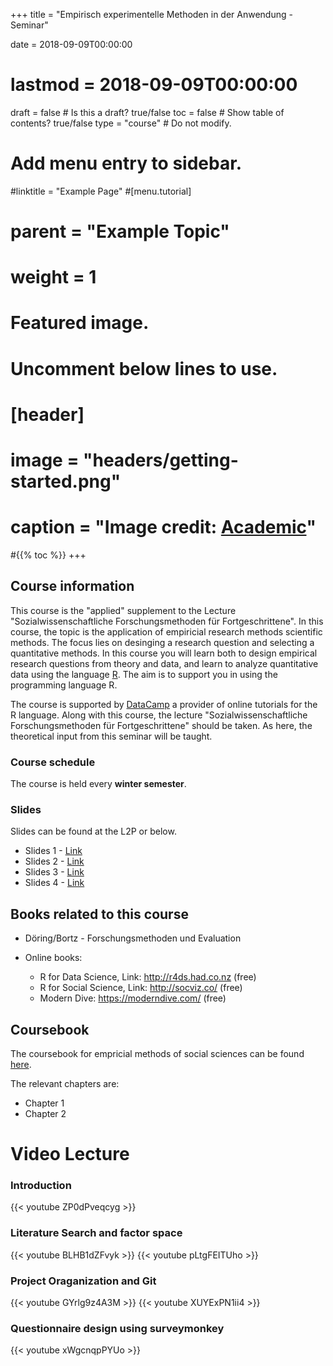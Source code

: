 +++
title = "Empirisch experimentelle Methoden in der Anwendung - Seminar"

date = 2018-09-09T00:00:00
# lastmod = 2018-09-09T00:00:00

draft = false  # Is this a draft? true/false
toc = false  # Show table of contents? true/false
type = "course"  # Do not modify.

# Add menu entry to sidebar.
#linktitle = "Example Page"
#[menu.tutorial]
#  parent = "Example Topic"
#  weight = 1


# Featured image.
# Uncomment below lines to use.
# [header]
# image = "headers/getting-started.png"
# caption = "Image credit: [**Academic**](https://github.com/gcushen/hugo-academic/)"
#{{% toc %}}
+++


## Course information
This course is the "applied" supplement to the Lecture "Sozialwissenschaftliche Forschungsmethoden für Fortgeschrittene". In this course, the topic is the application of empiricial research methods scientific methods. The focus lies on desinging a research question and selecting a  quantitative methods.  In this course you will learn both to design empirical research questions from theory and data, and learn to analyze quantitative data using the language [R](https://www.r-project.org/). The aim is to support you in using the programming language R. 

The course is supported by [DataCamp](https://www.datacamp.com) a provider of online tutorials for the R language.
Along with this course, the lecture "Sozialwissenschaftliche Forschungsmethoden für Fortgeschrittene" should be taken. As here, the theoretical input from this seminar will be taught.

### Course schedule
The course is held every **winter semester**.


### Slides

Slides can be found at the L2P or below.

- Slides 1 - [Link](/slides/methodenseminar/01-intro.pdf)
- Slides 2 - [Link](/slides/methodenseminar/02-researchquestion.pdf)
- Slides 3 - [Link](/slides/methodenseminar/03-projectorganization.pdf)
- Slides 4 - [Link](/slides/methodenseminar/04-surveydesign.pdf)

## Books related to this course

- Döring/Bortz - Forschungsmethoden und Evaluation

- Online books: 
  - R for Data Science, Link: http://r4ds.had.co.nz (free)
  - R for Social Science, Link: http://socviz.co/ (free)
  - Modern Dive: https://moderndive.com/ (free)

## Coursebook
The coursebook for empricial methods of social sciences can be found [here](https://bookdown.org/andrecalerovaldez/ccs/).

The relevant chapters are:

- Chapter 1
- Chapter 2


# Video Lecture
### Introduction
{{< youtube ZP0dPveqcyg >}}

### Literature Search and factor space
{{< youtube BLHB1dZFvyk >}}
{{< youtube pLtgFEITUho >}} 

### Project Oraganization and Git

{{< youtube GYrlg9z4A3M >}}
{{< youtube XUYExPN1ii4 >}}
### Questionnaire design using surveymonkey
{{< youtube xWgcnqpPYUo >}}

